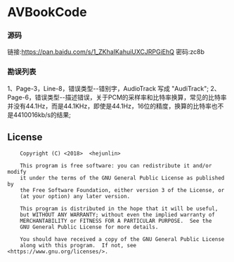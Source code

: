 # AVBookCode

### 源码

链接:https://pan.baidu.com/s/1_ZKhaIKahuiUXCJRPGiEhQ  密码:zc8b

### 勘误列表

1、Page-3，Line-8，错误类型--错别字，AudioTrack 写成 "AudiTrack";
2、Page-6，错误类型--描述错误，关于PCM的采样率和比特率换算，常见的比特率并没有44.1Hz，而是44.1KHz，即使是44.1Hz，16位的精度，换算的比特率也不是4410016kb/s的结果;

License
--------
```
    Copyright (C) <2018>  <hejunlin>

    This program is free software: you can redistribute it and/or modify
    it under the terms of the GNU General Public License as published by
    the Free Software Foundation, either version 3 of the License, or
    (at your option) any later version.

    This program is distributed in the hope that it will be useful,
    but WITHOUT ANY WARRANTY; without even the implied warranty of
    MERCHANTABILITY or FITNESS FOR A PARTICULAR PURPOSE.  See the
    GNU General Public License for more details.

    You should have received a copy of the GNU General Public License
    along with this program.  If not, see <https://www.gnu.org/licenses/>.
```
